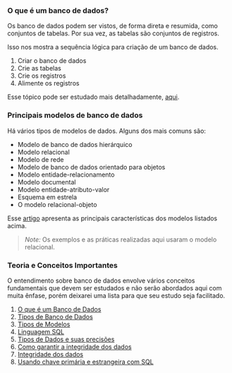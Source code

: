 ### O que é um banco de dados?

Os banco de dados podem ser vistos, de forma direta e resumida, como conjuntos de tabelas. Por sua vez, as tabelas são conjuntos de registros.

Isso nos mostra a sequência lógica para criação de um banco de dados.

1. Criar o banco de dados
2. Crie as tabelas
3. Crie os registros
4. Alimente os registros

Esse tópico pode ser estudado mais detalhadamente, [aqui](https://www.devmedia.com.br/conceitos-fundamentais-de-banco-de-dados/1649).

### Principais modelos de banco de dados

Há vários tipos de modelos de dados. Alguns dos mais comuns são:

- Modelo de banco de dados hierárquico
- Modelo relacional
- Modelo de rede
- Modelo de banco de dados orientado para objetos
- Modelo entidade-relacionamento
- Modelo documental
- Modelo entidade-atributo-valor
- Esquema em estrela
- O modelo relacional-objeto


Esse [artigo](https://www.lucidchart.com/pages/pt/o-que-e-um-modelo-de-banco-de-dados) apresenta as principais características dos modelos listados acima.

> *Note:* Os exemplos e as práticas realizadas aqui usaram o modelo relacional.

### Teoria e Conceitos Importantes

O entendimento sobre banco de dados envolve vários conceitos fundamentais que devem ser estudados e não serão abordados aqui com muita ênfase, porém deixarei uma lista para que seu estudo seja facilitado.


1. [O que é um Banco de Dados](https://www.devmedia.com.br/conceitos-fundamentais-de-banco-de-dados/1649)
2. [Tipos de Banco de Dados](https://www.lucidchart.com/pages/pt/o-que-e-um-modelo-de-banco-de-dados)
3. [Tipos de Modelos](https://www.devmedia.com.br/conceitos-fundamentais-de-banco-de-dados/1649)
4. [Linguagem SQL](https://www.devmedia.com.br/guia/guia-completo-de-sql/38314)
5. [Tipos de Dados e suas precisões](https://dev.mysql.com/doc/refman/8.0/en/data-types.html)
6. [Como garantir a integridade dos dados](https://www.devmedia.com.br/criando-banco-e-tabelas-garantindo-a-integridade-dos-dados/24426)
7. [Integridade dos dados](https://www.devmedia.com.br/integridade-de-dados-parte-01/8831)
8. [Usando chave primária e estrangeira com SQL](https://www.devmedia.com.br/sql-aprenda-a-utilizar-a-chave-primaria-e-a-chave-estrangeira/37636)